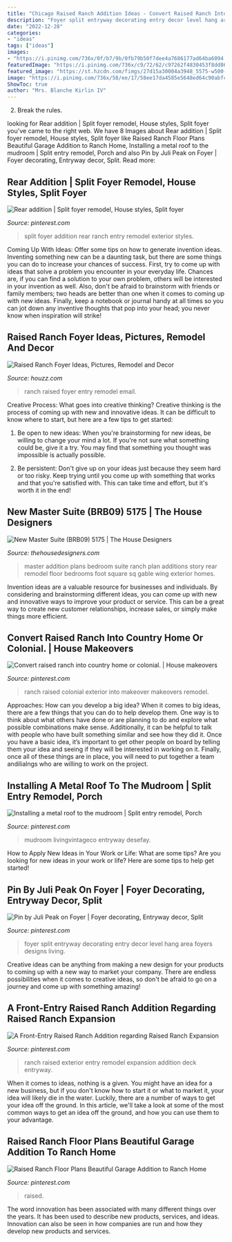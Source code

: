 ```yaml
---
title: "Chicago Raised Ranch Addition Ideas - Convert Raised Ranch Into Country Home Or Colonial."
description: "Foyer split entryway decorating entry decor level hang area foyers designs living"
date: "2022-12-28"
categories:
- "ideas"
tags: ["ideas"]
images:
- "https://i.pinimg.com/736x/0f/b7/9b/0fb79b50f7dee4a7686177ad64ba6094.jpg"
featuredImage: "https://i.pinimg.com/736x/c9/72/62/c97262f4830453f8dd86c339f179ad51.jpg"
featured_image: "https://st.hzcdn.com/fimgs/27d15a30004a3948_5575-w500-h400-b0-p0--traditional-entry.jpg"
image: "https://i.pinimg.com/736x/58/ee/17/58ee17da4585e5648ed64c90abfc6019--split-foyer-mobile-home.jpg"
ShowToc: true
author: "Mrs. Blanche Kirlin IV"
---
```



2. Break the rules.

	

		
looking for Rear addition | Split foyer remodel, House styles, Split foyer you've came to the right web. We have 8 Images about Rear addition | Split foyer remodel, House styles, Split foyer like Raised Ranch Floor Plans Beautiful Garage Addition to Ranch Home, Installing a metal roof to the mudroom | Split entry remodel, Porch and also Pin by Juli Peak on Foyer | Foyer decorating, Entryway decor, Split. Read more:
		
    
## Rear Addition | Split Foyer Remodel, House Styles, Split Foyer

<img loading=lazy src="https://i.pinimg.com/736x/58/ee/17/58ee17da4585e5648ed64c90abfc6019--split-foyer-mobile-home.jpg" onerror="this.onerror=null;this.src='https://tse3.mm.bing.net/th?id=OIP.NxXwCF2NYP-NeNeXuo5F_QHaE7&amp;pid=15.1';" alt="Rear addition | Split foyer remodel, House styles, Split foyer">

_Source: pinterest.com_

>split foyer addition rear ranch entry remodel exterior styles. 

	

Coming Up With Ideas: Offer some tips on how to generate invention ideas.
Inventing something new can be a daunting task, but there are some things you can do to increase your chances of success. First, try to come up with ideas that solve a problem you encounter in your everyday life. Chances are, if you can find a solution to your own problem, others will be interested in your invention as well. Also, don't be afraid to brainstorm with friends or family members; two heads are better than one when it comes to coming up with new ideas. Finally, keep a notebook or journal handy at all times so you can jot down any inventive thoughts that pop into your head; you never know when inspiration will strike!

    
## Raised Ranch Foyer Ideas, Pictures, Remodel And Decor

<img loading=lazy src="https://st.hzcdn.com/fimgs/27d15a30004a3948_5575-w500-h400-b0-p0--traditional-entry.jpg" onerror="this.onerror=null;this.src='https://tse3.mm.bing.net/th?id=OIP.HaS3ZG7Bw5hicWtIpxMdvAHaF7&amp;pid=15.1';" alt="Raised Ranch Foyer Ideas, Pictures, Remodel and Decor">

_Source: houzz.com_

>ranch raised foyer entry remodel email. 

	

Creative Process: What goes into creative thinking?
Creative thinking is the process of coming up with new and innovative ideas. It can be difficult to know where to start, but here are a few tips to get started: 
1. Be open to new ideas: When you're brainstorming for new ideas, be willing to change your mind a lot. If you're not sure what something could be, give it a try. You may find that something you thought was impossible is actually possible. 

2. Be persistent: Don't give up on your ideas just because they seem hard or too risky. Keep trying until you come up with something that works and that you're satisfied with. This can take time and effort, but it's worth it in the end! 


    
## New Master Suite (BRB09) 5175 | The House Designers

<img loading=lazy src="http://www.thehousedesigners.com/images/plans/JAA/BRB09-COLREND.JPG" onerror="this.onerror=null;this.src='https://tse1.mm.bing.net/th?id=OIP.kCyLoU_Ys3OAFYbsoem0RAHaEA&amp;pid=15.1';" alt="New Master Suite (BRB09) 5175 | The House Designers">

_Source: thehousedesigners.com_

>master addition plans bedroom suite ranch plan additions story rear remodel floor bedrooms foot square sq gable wing exterior homes. 

	

Invention ideas are a valuable resource for businesses and individuals. By considering and brainstorming different ideas, you can come up with new and innovative ways to improve your product or service. This can be a great way to create new customer relationships, increase sales, or simply make things more efficient.

    
## Convert Raised Ranch Into Country Home Or Colonial. | House Makeovers

<img loading=lazy src="https://i.pinimg.com/736x/0f/b7/9b/0fb79b50f7dee4a7686177ad64ba6094.jpg" onerror="this.onerror=null;this.src='https://tse4.mm.bing.net/th?id=OIP.tuZAVXqd5zFvcV7V98wp9AHaHa&amp;pid=15.1';" alt="Convert raised ranch into country home or colonial. | House makeovers">

_Source: pinterest.com_

>ranch raised colonial exterior into makeover makeovers remodel. 

	

Approaches: How can you develop a big idea?
When it comes to big ideas, there are a few things that you can do to help develop them. One way is to think about what others have done or are planning to do and explore what possible combinations make sense. Additionally, it can be helpful to talk with people who have built something similar and see how they did it. Once you have a basic idea, it’s important to get other people on board by telling them your idea and seeing if they will be interested in working on it. Finally, once all of these things are in place, you will need to put together a team andilialngs who are willing to work on the project.

    
## Installing A Metal Roof To The Mudroom | Split Entry Remodel, Porch

<img loading=lazy src="https://i.pinimg.com/originals/14/52/60/14526042761690b3834308fdb677f178.jpg" onerror="this.onerror=null;this.src='https://tse2.mm.bing.net/th?id=OIP.HzqkIkzKZMHz-a3uhDiWRAHaFj&amp;pid=15.1';" alt="Installing a metal roof to the mudroom | Split entry remodel, Porch">

_Source: pinterest.com_

>mudroom livingvintageco entryway desefay. 

	

How to Apply New Ideas in Your Work or Life: What are some tips?
Are you looking for new ideas in your work or life? Here are some tips to help get started!

    
## Pin By Juli Peak On Foyer | Foyer Decorating, Entryway Decor, Split

<img loading=lazy src="https://i.pinimg.com/originals/24/30/8a/24308a3bfadca406869f30a11a8dacac.jpg" onerror="this.onerror=null;this.src='https://tse3.mm.bing.net/th?id=OIP.ABem4rAonhwDal3Wuq3NBgHaJ4&amp;pid=15.1';" alt="Pin by Juli Peak on Foyer | Foyer decorating, Entryway decor, Split">

_Source: pinterest.com_

>foyer split entryway decorating entry decor level hang area foyers designs living. 

	

Creative ideas can be anything from making a new design for your products to coming up with a new way to market your company. There are endless possibilities when it comes to creative ideas, so don't be afraid to go on a journey and come up with something amazing!

    
## A Front-Entry Raised Ranch Addition Regarding Raised Ranch Expansion

<img loading=lazy src="https://i.pinimg.com/736x/46/0c/86/460c865f6c971bb64680bbd840fa85dd.jpg" onerror="this.onerror=null;this.src='https://tse2.mm.bing.net/th?id=OIP.uT42YjDDq0cb07s9ceX4igHaEn&amp;pid=15.1';" alt="A Front-Entry Raised Ranch Addition regarding Raised Ranch Expansion">

_Source: pinterest.com_

>ranch raised exterior entry remodel expansion addition deck entryway. 

	

When it comes to ideas, nothing is a given. You might have an idea for a new business, but if you don't know how to start it or what to market it, your idea will likely die in the water. Luckily, there are a number of ways to get your idea off the ground. In this article, we'll take a look at some of the most common ways to get an idea off the ground, and how you can use them to your advantage.

    
## Raised Ranch Floor Plans Beautiful Garage Addition To Ranch Home

<img loading=lazy src="https://i.pinimg.com/736x/c9/72/62/c97262f4830453f8dd86c339f179ad51.jpg" onerror="this.onerror=null;this.src='https://tse4.mm.bing.net/th?id=OIP.CbRApMMCapPAsCRPQeERcwHaFu&amp;pid=15.1';" alt="Raised Ranch Floor Plans Beautiful Garage Addition to Ranch Home">

_Source: pinterest.com_

>raised. 

	

The word innovation has been associated with many different things over the years. It has been used to describe new products, services, and ideas. Innovation can also be seen in how companies are run and how they develop new products and services.

